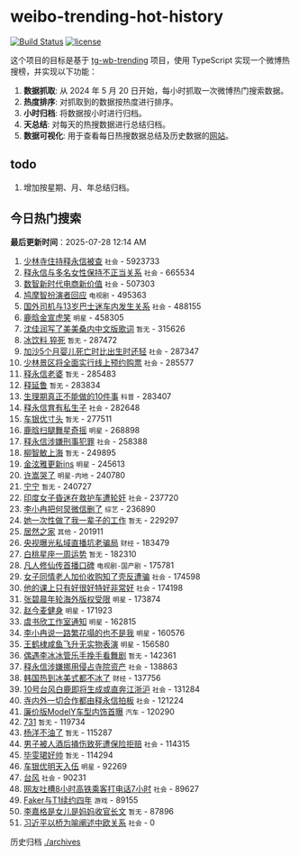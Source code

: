 # weibo-trending-hot-history

[![Build Status](https://github.com/lxw15337674/weibo-trending-hot-history/actions/workflows/nodejs.yml/badge.svg)](https://github.com/lxw15337674/weibo-trending-hot-history/actions)
[![license](https://img.shields.io/github/license/lxw15337674/weibo-trending-hot-history)](https://github.com/lxw15337674/weibo-trending-hot-history/blob/master/LICENSE)


这个项目的目标是基于 [tg-wb-trending](https://github.com/xiadd/tg-wb-trending) 项目，使用 TypeScript 实现一个微博热搜榜，并实现以下功能：

1. **数据抓取**: 从 2024 年 5 月 20 日开始，每小时抓取一次微博热门搜索数据。
2. **热度排序**: 对抓取到的数据按热度进行排序。
3. **小时归档**: 将数据按小时进行归档。
4. **天总结**: 对每天的热搜数据进行总结归档。
5. **数据可视化**: 用于查看每日热搜数据总结及历史数据的[网站](https://weibo-trending-hot-history.vercel.app/)。

## todo

1. 增加按星期、月、年总结归档。



## 今日热门搜索



















































































































































































































































































































































































































































































































































































































































































































































































































































































































































































































































































































































































































































































































































































































































































































































































































































































































































































































































































































































































































































































































































































































































































































































































































































































































































































































































































































































































































































































































































































































































































































































































































































































































































































































































































































































































































































































































































































































































































































































































































































































































































































































































































































































































































































































































































































































































































































































































































































































































































































































































































































































































































































































































































































































































































































































































































































































































































































































































































































































































































































































































































































































































































































































































































































































































































































































































































































































































































































































































































































































































































































































































































































































































































































































































































































































































































































































































































































































































































































































































































































































































































































































































































































































































































































































































































































































































































































































































































































































































































































































































































































































































































































































































































































































































































































































































































































































































































































































































































































































































































































































































<!-- BEGIN -->

**最后更新时间**：2025-07-28 12:14 AM
1. [少林寺住持释永信被查](https://m.weibo.cn/search?containerid=100103type%3D1%26t%3D10%26q%3D%23%E5%B0%91%E6%9E%97%E5%AF%BA%E4%BD%8F%E6%8C%81%E9%87%8A%E6%B0%B8%E4%BF%A1%E8%A2%AB%E6%9F%A5%23&stream_entry_id=31&isnewpage=1&extparam=seat%3D1%26stream_entry_id%3D31%26flag%3D4%26filter_type%3Drealtimehot%26lcate%3D5001%26c_type%3D31%26pos%3D0%26realpos%3D1%26cate%3D5001%26q%3D%2523%25E5%25B0%2591%25E6%259E%2597%25E5%25AF%25BA%25E4%25BD%258F%25E6%258C%2581%25E9%2587%258A%25E6%25B0%25B8%25E4%25BF%25A1%25E8%25A2%25AB%25E6%259F%25A5%2523%26dgr%3D0%26band_rank%3D1%26display_time%3D1753632863%26pre_seqid%3D17536328635170120132132) `社会` - 5923733
2. [释永信与多名女性保持不正当关系](https://m.weibo.cn/search?containerid=100103type%3D1%26t%3D10%26q%3D%23%E9%87%8A%E6%B0%B8%E4%BF%A1%E4%B8%8E%E5%A4%9A%E5%90%8D%E5%A5%B3%E6%80%A7%E4%BF%9D%E6%8C%81%E4%B8%8D%E6%AD%A3%E5%BD%93%E5%85%B3%E7%B3%BB%23&stream_entry_id=31&isnewpage=1&extparam=seat%3D1%26stream_entry_id%3D31%26flag%3D16%26filter_type%3Drealtimehot%26lcate%3D5001%26c_type%3D31%26pos%3D1%26realpos%3D2%26cate%3D5001%26q%3D%2523%25E9%2587%258A%25E6%25B0%25B8%25E4%25BF%25A1%25E4%25B8%258E%25E5%25A4%259A%25E5%2590%258D%25E5%25A5%25B3%25E6%2580%25A7%25E4%25BF%259D%25E6%258C%2581%25E4%25B8%258D%25E6%25AD%25A3%25E5%25BD%2593%25E5%2585%25B3%25E7%25B3%25BB%2523%26dgr%3D0%26band_rank%3D2%26display_time%3D1753632863%26pre_seqid%3D17536328635170120132132) `社会` - 665534
3. [数智新时代电商新价值](https://m.weibo.cn/search?containerid=100103type%3D1%26t%3D10%26q%3D%23%E6%95%B0%E6%99%BA%E6%96%B0%E6%97%B6%E4%BB%A3%E7%94%B5%E5%95%86%E6%96%B0%E4%BB%B7%E5%80%BC%23&stream_entry_id=31&isnewpage=1&extparam=seat%3D1%26stream_entry_id%3D31%26flag%3D0%26filter_type%3Drealtimehot%26lcate%3D5001%26c_type%3D31%26pos%3D2%26realpos%3D3%26cate%3D5001%26q%3D%2523%25E6%2595%25B0%25E6%2599%25BA%25E6%2596%25B0%25E6%2597%25B6%25E4%25BB%25A3%25E7%2594%25B5%25E5%2595%2586%25E6%2596%25B0%25E4%25BB%25B7%25E5%2580%25BC%2523%26dgr%3D0%26band_rank%3D3%26display_time%3D1753632863%26pre_seqid%3D17536328635170120132132) `社会` - 507303
4. [鸠摩智扮演者回应](https://m.weibo.cn/search?containerid=100103type%3D1%26t%3D10%26q%3D%23%E9%B8%A0%E6%91%A9%E6%99%BA%E6%89%AE%E6%BC%94%E8%80%85%E5%9B%9E%E5%BA%94%23&stream_entry_id=31&isnewpage=1&extparam=seat%3D1%26stream_entry_id%3D31%26flag%3D1%26filter_type%3Drealtimehot%26lcate%3D5001%26c_type%3D31%26pos%3D3%26realpos%3D4%26cate%3D5001%26q%3D%2523%25E9%25B8%25A0%25E6%2591%25A9%25E6%2599%25BA%25E6%2589%25AE%25E6%25BC%2594%25E8%2580%2585%25E5%259B%259E%25E5%25BA%2594%2523%26dgr%3D0%26band_rank%3D4%26display_time%3D1753632863%26pre_seqid%3D17536328635170120132132) `电视剧` - 495363
5. [国外司机与13岁巴士迷车内发生关系](https://m.weibo.cn/search?containerid=100103type%3D1%26t%3D10%26q%3D%23%E5%9B%BD%E5%A4%96%E5%8F%B8%E6%9C%BA%E4%B8%8E13%E5%B2%81%E5%B7%B4%E5%A3%AB%E8%BF%B7%E8%BD%A6%E5%86%85%E5%8F%91%E7%94%9F%E5%85%B3%E7%B3%BB%23&stream_entry_id=31&isnewpage=1&extparam=seat%3D1%26stream_entry_id%3D31%26flag%3D1%26filter_type%3Drealtimehot%26lcate%3D5001%26c_type%3D31%26pos%3D4%26realpos%3D5%26cate%3D5001%26q%3D%2523%25E5%259B%25BD%25E5%25A4%2596%25E5%258F%25B8%25E6%259C%25BA%25E4%25B8%258E13%25E5%25B2%2581%25E5%25B7%25B4%25E5%25A3%25AB%25E8%25BF%25B7%25E8%25BD%25A6%25E5%2586%2585%25E5%258F%2591%25E7%2594%259F%25E5%2585%25B3%25E7%25B3%25BB%2523%26dgr%3D0%26band_rank%3D5%26display_time%3D1753632863%26pre_seqid%3D17536328635170120132132) `社会` - 488155
6. [鹿晗金宣虎笑](https://m.weibo.cn/search?containerid=100103type%3D1%26t%3D10%26q%3D%23%E9%B9%BF%E6%99%97%E9%87%91%E5%AE%A3%E8%99%8E%E7%AC%91%23&stream_entry_id=31&isnewpage=1&extparam=seat%3D1%26stream_entry_id%3D31%26flag%3D1%26filter_type%3Drealtimehot%26lcate%3D5001%26c_type%3D31%26pos%3D5%26realpos%3D6%26cate%3D5001%26q%3D%2523%25E9%25B9%25BF%25E6%2599%2597%25E9%2587%2591%25E5%25AE%25A3%25E8%2599%258E%25E7%25AC%2591%2523%26dgr%3D0%26band_rank%3D6%26display_time%3D1753632863%26pre_seqid%3D17536328635170120132132) `明星` - 458305
7. [沈佳润写了美美桑内中文版歌词](https://m.weibo.cn/search?containerid=100103type%3D1%26t%3D10%26q%3D%E6%B2%88%E4%BD%B3%E6%B6%A6%E5%86%99%E4%BA%86%E7%BE%8E%E7%BE%8E%E6%A1%91%E5%86%85%E4%B8%AD%E6%96%87%E7%89%88%E6%AD%8C%E8%AF%8D&stream_entry_id=31&isnewpage=1&extparam=seat%3D1%26stream_entry_id%3D31%26flag%3D0%26filter_type%3Drealtimehot%26lcate%3D5001%26c_type%3D31%26pos%3D6%26realpos%3D7%26cate%3D5001%26q%3D%25E6%25B2%2588%25E4%25BD%25B3%25E6%25B6%25A6%25E5%2586%2599%25E4%25BA%2586%25E7%25BE%258E%25E7%25BE%258E%25E6%25A1%2591%25E5%2586%2585%25E4%25B8%25AD%25E6%2596%2587%25E7%2589%2588%25E6%25AD%258C%25E8%25AF%258D%26dgr%3D0%26band_rank%3D7%26display_time%3D1753632863%26pre_seqid%3D17536328635170120132132) `暂无` - 315626
8. [冰饮料 猝死](https://m.weibo.cn/search?containerid=100103type%3D1%26t%3D10%26q%3D%E5%86%B0%E9%A5%AE%E6%96%99+%E7%8C%9D%E6%AD%BB&stream_entry_id=31&isnewpage=1&extparam=seat%3D1%26stream_entry_id%3D31%26flag%3D0%26filter_type%3Drealtimehot%26lcate%3D5001%26c_type%3D31%26pos%3D7%26realpos%3D8%26cate%3D5001%26q%3D%25E5%2586%25B0%25E9%25A5%25AE%25E6%2596%2599%2520%25E7%258C%259D%25E6%25AD%25BB%26dgr%3D0%26band_rank%3D8%26display_time%3D1753632863%26pre_seqid%3D17536328635170120132132) `暂无` - 287472
9. [加沙5个月婴儿死亡时比出生时还轻](https://m.weibo.cn/search?containerid=100103type%3D1%26t%3D10%26q%3D%23%E5%8A%A0%E6%B2%995%E4%B8%AA%E6%9C%88%E5%A9%B4%E5%84%BF%E6%AD%BB%E4%BA%A1%E6%97%B6%E6%AF%94%E5%87%BA%E7%94%9F%E6%97%B6%E8%BF%98%E8%BD%BB%23&stream_entry_id=31&isnewpage=1&extparam=seat%3D1%26stream_entry_id%3D31%26flag%3D0%26filter_type%3Drealtimehot%26lcate%3D5001%26c_type%3D31%26pos%3D8%26realpos%3D9%26cate%3D5001%26q%3D%2523%25E5%258A%25A0%25E6%25B2%25995%25E4%25B8%25AA%25E6%259C%2588%25E5%25A9%25B4%25E5%2584%25BF%25E6%25AD%25BB%25E4%25BA%25A1%25E6%2597%25B6%25E6%25AF%2594%25E5%2587%25BA%25E7%2594%259F%25E6%2597%25B6%25E8%25BF%2598%25E8%25BD%25BB%2523%26dgr%3D0%26band_rank%3D9%26display_time%3D1753632863%26pre_seqid%3D17536328635170120132132) `社会` - 287347
10. [少林景区将全面实行线上预约购票](https://m.weibo.cn/search?containerid=100103type%3D1%26t%3D10%26q%3D%23%E5%B0%91%E6%9E%97%E6%99%AF%E5%8C%BA%E5%B0%86%E5%85%A8%E9%9D%A2%E5%AE%9E%E8%A1%8C%E7%BA%BF%E4%B8%8A%E9%A2%84%E7%BA%A6%E8%B4%AD%E7%A5%A8%23&stream_entry_id=31&isnewpage=1&extparam=seat%3D1%26stream_entry_id%3D31%26flag%3D1%26filter_type%3Drealtimehot%26lcate%3D5001%26c_type%3D31%26pos%3D9%26realpos%3D10%26cate%3D5001%26q%3D%2523%25E5%25B0%2591%25E6%259E%2597%25E6%2599%25AF%25E5%258C%25BA%25E5%25B0%2586%25E5%2585%25A8%25E9%259D%25A2%25E5%25AE%259E%25E8%25A1%258C%25E7%25BA%25BF%25E4%25B8%258A%25E9%25A2%2584%25E7%25BA%25A6%25E8%25B4%25AD%25E7%25A5%25A8%2523%26dgr%3D0%26band_rank%3D10%26display_time%3D1753632863%26pre_seqid%3D17536328635170120132132) `社会` - 285577
11. [释永信老婆](https://m.weibo.cn/search?containerid=100103type%3D1%26t%3D10%26q%3D%E9%87%8A%E6%B0%B8%E4%BF%A1%E8%80%81%E5%A9%86&stream_entry_id=31&isnewpage=1&extparam=seat%3D1%26stream_entry_id%3D31%26flag%3D1%26filter_type%3Drealtimehot%26lcate%3D5001%26c_type%3D31%26pos%3D10%26realpos%3D11%26cate%3D5001%26q%3D%25E9%2587%258A%25E6%25B0%25B8%25E4%25BF%25A1%25E8%2580%2581%25E5%25A9%2586%26dgr%3D0%26band_rank%3D11%26display_time%3D1753632863%26pre_seqid%3D17536328635170120132132) `暂无` - 285483
12. [释延鲁](https://m.weibo.cn/search?containerid=100103type%3D1%26t%3D10%26q%3D%E9%87%8A%E5%BB%B6%E9%B2%81&stream_entry_id=31&isnewpage=1&extparam=seat%3D1%26stream_entry_id%3D31%26flag%3D1%26filter_type%3Drealtimehot%26lcate%3D5001%26c_type%3D31%26pos%3D11%26realpos%3D12%26cate%3D5001%26q%3D%25E9%2587%258A%25E5%25BB%25B6%25E9%25B2%2581%26dgr%3D0%26band_rank%3D12%26display_time%3D1753632863%26pre_seqid%3D17536328635170120132132) `暂无` - 283834
13. [生理期真正不能做的10件事](https://m.weibo.cn/search?containerid=100103type%3D1%26t%3D10%26q%3D%23%E7%94%9F%E7%90%86%E6%9C%9F%E7%9C%9F%E6%AD%A3%E4%B8%8D%E8%83%BD%E5%81%9A%E7%9A%8410%E4%BB%B6%E4%BA%8B%23&stream_entry_id=31&isnewpage=1&extparam=seat%3D1%26stream_entry_id%3D31%26flag%3D0%26filter_type%3Drealtimehot%26lcate%3D5001%26c_type%3D31%26pos%3D12%26realpos%3D13%26cate%3D5001%26q%3D%2523%25E7%2594%259F%25E7%2590%2586%25E6%259C%259F%25E7%259C%259F%25E6%25AD%25A3%25E4%25B8%258D%25E8%2583%25BD%25E5%2581%259A%25E7%259A%258410%25E4%25BB%25B6%25E4%25BA%258B%2523%26dgr%3D0%26band_rank%3D13%26display_time%3D1753632863%26pre_seqid%3D17536328635170120132132) `科普` - 283407
14. [释永信育有私生子](https://m.weibo.cn/search?containerid=100103type%3D1%26t%3D10%26q%3D%23%E9%87%8A%E6%B0%B8%E4%BF%A1%E8%82%B2%E6%9C%89%E7%A7%81%E7%94%9F%E5%AD%90%23&stream_entry_id=31&isnewpage=1&extparam=seat%3D1%26stream_entry_id%3D31%26flag%3D0%26filter_type%3Drealtimehot%26lcate%3D5001%26c_type%3D31%26pos%3D13%26realpos%3D14%26cate%3D5001%26q%3D%2523%25E9%2587%258A%25E6%25B0%25B8%25E4%25BF%25A1%25E8%2582%25B2%25E6%259C%2589%25E7%25A7%2581%25E7%2594%259F%25E5%25AD%2590%2523%26dgr%3D0%26band_rank%3D14%26display_time%3D1753632863%26pre_seqid%3D17536328635170120132132) `社会` - 282648
15. [车银优寸头](https://m.weibo.cn/search?containerid=100103type%3D1%26t%3D10%26q%3D%23%E8%BD%A6%E9%93%B6%E4%BC%98%E5%AF%B8%E5%A4%B4%23&stream_entry_id=31&isnewpage=1&extparam=seat%3D1%26stream_entry_id%3D31%26flag%3D0%26filter_type%3Drealtimehot%26lcate%3D5001%26c_type%3D31%26pos%3D14%26realpos%3D15%26cate%3D5001%26q%3D%2523%25E8%25BD%25A6%25E9%2593%25B6%25E4%25BC%2598%25E5%25AF%25B8%25E5%25A4%25B4%2523%26dgr%3D0%26band_rank%3D15%26display_time%3D1753632863%26pre_seqid%3D17536328635170120132132) `暂无` - 277511
16. [鹿晗扫腿舞星奇摇](https://m.weibo.cn/search?containerid=100103type%3D1%26t%3D10%26q%3D%23%E9%B9%BF%E6%99%97%E6%89%AB%E8%85%BF%E8%88%9E%E6%98%9F%E5%A5%87%E6%91%87%23&stream_entry_id=31&isnewpage=1&extparam=seat%3D1%26stream_entry_id%3D31%26flag%3D1%26filter_type%3Drealtimehot%26lcate%3D5001%26c_type%3D31%26pos%3D15%26realpos%3D16%26cate%3D5001%26q%3D%2523%25E9%25B9%25BF%25E6%2599%2597%25E6%2589%25AB%25E8%2585%25BF%25E8%2588%259E%25E6%2598%259F%25E5%25A5%2587%25E6%2591%2587%2523%26dgr%3D0%26band_rank%3D16%26display_time%3D1753632863%26pre_seqid%3D17536328635170120132132) `明星` - 268898
17. [释永信涉嫌刑事犯罪](https://m.weibo.cn/search?containerid=100103type%3D1%26t%3D10%26q%3D%23%E9%87%8A%E6%B0%B8%E4%BF%A1%E6%B6%89%E5%AB%8C%E5%88%91%E4%BA%8B%E7%8A%AF%E7%BD%AA%23&stream_entry_id=31&isnewpage=1&extparam=seat%3D1%26stream_entry_id%3D31%26flag%3D0%26filter_type%3Drealtimehot%26lcate%3D5001%26c_type%3D31%26pos%3D16%26realpos%3D17%26cate%3D5001%26q%3D%2523%25E9%2587%258A%25E6%25B0%25B8%25E4%25BF%25A1%25E6%25B6%2589%25E5%25AB%258C%25E5%2588%2591%25E4%25BA%258B%25E7%258A%25AF%25E7%25BD%25AA%2523%26dgr%3D0%26band_rank%3D17%26display_time%3D1753632863%26pre_seqid%3D17536328635170120132132) `社会` - 258388
18. [柳智敏上海](https://m.weibo.cn/search?containerid=100103type%3D1%26t%3D10%26q%3D%E6%9F%B3%E6%99%BA%E6%95%8F%E4%B8%8A%E6%B5%B7&stream_entry_id=31&isnewpage=1&extparam=seat%3D1%26stream_entry_id%3D31%26flag%3D0%26filter_type%3Drealtimehot%26lcate%3D5001%26c_type%3D31%26pos%3D17%26realpos%3D18%26cate%3D5001%26q%3D%25E6%259F%25B3%25E6%2599%25BA%25E6%2595%258F%25E4%25B8%258A%25E6%25B5%25B7%26dgr%3D0%26band_rank%3D18%26display_time%3D1753632863%26pre_seqid%3D17536328635170120132132) `暂无` - 249895
19. [金泫雅更新ins](https://m.weibo.cn/search?containerid=100103type%3D1%26t%3D10%26q%3D%23%E9%87%91%E6%B3%AB%E9%9B%85%E6%9B%B4%E6%96%B0ins%23&stream_entry_id=31&isnewpage=1&extparam=seat%3D1%26stream_entry_id%3D31%26flag%3D0%26filter_type%3Drealtimehot%26lcate%3D5001%26c_type%3D31%26pos%3D18%26realpos%3D19%26cate%3D5001%26q%3D%2523%25E9%2587%2591%25E6%25B3%25AB%25E9%259B%2585%25E6%259B%25B4%25E6%2596%25B0ins%2523%26dgr%3D0%26band_rank%3D19%26display_time%3D1753632863%26pre_seqid%3D17536328635170120132132) `明星` - 245613
20. [许嵩哭了](https://m.weibo.cn/search?containerid=100103type%3D1%26t%3D10%26q%3D%E8%AE%B8%E5%B5%A9%E5%93%AD%E4%BA%86&stream_entry_id=31&isnewpage=1&extparam=seat%3D1%26stream_entry_id%3D31%26flag%3D1%26filter_type%3Drealtimehot%26lcate%3D5001%26c_type%3D31%26pos%3D19%26realpos%3D20%26cate%3D5001%26q%3D%25E8%25AE%25B8%25E5%25B5%25A9%25E5%2593%25AD%25E4%25BA%2586%26dgr%3D0%26band_rank%3D20%26display_time%3D1753632863%26pre_seqid%3D17536328635170120132132) `明星-内地` - 240780
21. [宁宁](https://m.weibo.cn/search?containerid=100103type%3D1%26t%3D10%26q%3D%E5%AE%81%E5%AE%81&stream_entry_id=31&isnewpage=1&extparam=seat%3D1%26stream_entry_id%3D31%26flag%3D1%26filter_type%3Drealtimehot%26lcate%3D5001%26c_type%3D31%26pos%3D20%26realpos%3D21%26cate%3D5001%26q%3D%25E5%25AE%2581%25E5%25AE%2581%26dgr%3D0%26band_rank%3D21%26display_time%3D1753632863%26pre_seqid%3D17536328635170120132132) `暂无` - 240727
22. [印度女子昏迷在救护车遭轮奸](https://m.weibo.cn/search?containerid=100103type%3D1%26t%3D10%26q%3D%23%E5%8D%B0%E5%BA%A6%E5%A5%B3%E5%AD%90%E6%98%8F%E8%BF%B7%E5%9C%A8%E6%95%91%E6%8A%A4%E8%BD%A6%E9%81%AD%E8%BD%AE%E5%A5%B8%23&stream_entry_id=31&isnewpage=1&extparam=seat%3D1%26stream_entry_id%3D31%26flag%3D0%26filter_type%3Drealtimehot%26lcate%3D5001%26c_type%3D31%26pos%3D21%26realpos%3D22%26cate%3D5001%26q%3D%2523%25E5%258D%25B0%25E5%25BA%25A6%25E5%25A5%25B3%25E5%25AD%2590%25E6%2598%258F%25E8%25BF%25B7%25E5%259C%25A8%25E6%2595%2591%25E6%258A%25A4%25E8%25BD%25A6%25E9%2581%25AD%25E8%25BD%25AE%25E5%25A5%25B8%2523%26dgr%3D0%26band_rank%3D22%26display_time%3D1753632863%26pre_seqid%3D17536328635170120132132) `社会` - 237720
23. [李小冉把何炅微信删了](https://m.weibo.cn/search?containerid=100103type%3D1%26t%3D10%26q%3D%E6%9D%8E%E5%B0%8F%E5%86%89%E6%8A%8A%E4%BD%95%E7%82%85%E5%BE%AE%E4%BF%A1%E5%88%A0%E4%BA%86&stream_entry_id=31&isnewpage=1&extparam=seat%3D1%26stream_entry_id%3D31%26flag%3D2%26filter_type%3Drealtimehot%26lcate%3D5001%26c_type%3D31%26pos%3D22%26realpos%3D23%26cate%3D5001%26q%3D%25E6%259D%258E%25E5%25B0%258F%25E5%2586%2589%25E6%258A%258A%25E4%25BD%2595%25E7%2582%2585%25E5%25BE%25AE%25E4%25BF%25A1%25E5%2588%25A0%25E4%25BA%2586%26dgr%3D0%26band_rank%3D23%26display_time%3D1753632863%26pre_seqid%3D17536328635170120132132) `综艺` - 236890
24. [她一次性做了我一辈子的工作](https://m.weibo.cn/search?containerid=100103type%3D1%26t%3D10%26q%3D%E5%A5%B9%E4%B8%80%E6%AC%A1%E6%80%A7%E5%81%9A%E4%BA%86%E6%88%91%E4%B8%80%E8%BE%88%E5%AD%90%E7%9A%84%E5%B7%A5%E4%BD%9C&stream_entry_id=31&isnewpage=1&extparam=seat%3D1%26stream_entry_id%3D31%26flag%3D0%26filter_type%3Drealtimehot%26lcate%3D5001%26c_type%3D31%26pos%3D23%26realpos%3D24%26cate%3D5001%26q%3D%25E5%25A5%25B9%25E4%25B8%2580%25E6%25AC%25A1%25E6%2580%25A7%25E5%2581%259A%25E4%25BA%2586%25E6%2588%2591%25E4%25B8%2580%25E8%25BE%2588%25E5%25AD%2590%25E7%259A%2584%25E5%25B7%25A5%25E4%25BD%259C%26dgr%3D0%26band_rank%3D24%26display_time%3D1753632863%26pre_seqid%3D17536328635170120132132) `暂无` - 229297
25. [居然之家](https://m.weibo.cn/search?containerid=100103type%3D1%26t%3D10%26q%3D%E5%B1%85%E7%84%B6%E4%B9%8B%E5%AE%B6&stream_entry_id=31&isnewpage=1&extparam=seat%3D1%26stream_entry_id%3D31%26flag%3D1%26filter_type%3Drealtimehot%26lcate%3D5001%26c_type%3D31%26pos%3D24%26realpos%3D25%26cate%3D5001%26q%3D%25E5%25B1%2585%25E7%2584%25B6%25E4%25B9%258B%25E5%25AE%25B6%26dgr%3D0%26band_rank%3D25%26display_time%3D1753632863%26pre_seqid%3D17536328635170120132132) `其他` - 201911
26. [央视曝光私域直播坑老骗局](https://m.weibo.cn/search?containerid=100103type%3D1%26t%3D10%26q%3D%23%E5%A4%AE%E8%A7%86%E6%9B%9D%E5%85%89%E7%A7%81%E5%9F%9F%E7%9B%B4%E6%92%AD%E5%9D%91%E8%80%81%E9%AA%97%E5%B1%80%23&stream_entry_id=31&isnewpage=1&extparam=seat%3D1%26stream_entry_id%3D31%26flag%3D1%26filter_type%3Drealtimehot%26lcate%3D5001%26c_type%3D31%26pos%3D25%26realpos%3D26%26cate%3D5001%26q%3D%2523%25E5%25A4%25AE%25E8%25A7%2586%25E6%259B%259D%25E5%2585%2589%25E7%25A7%2581%25E5%259F%259F%25E7%259B%25B4%25E6%2592%25AD%25E5%259D%2591%25E8%2580%2581%25E9%25AA%2597%25E5%25B1%2580%2523%26dgr%3D0%26band_rank%3D26%26display_time%3D1753632863%26pre_seqid%3D17536328635170120132132) `财经` - 183479
27. [白桃星座一周运势](https://m.weibo.cn/search?containerid=100103type%3D1%26t%3D10%26q%3D%E7%99%BD%E6%A1%83%E6%98%9F%E5%BA%A7%E4%B8%80%E5%91%A8%E8%BF%90%E5%8A%BF&stream_entry_id=31&isnewpage=1&extparam=seat%3D1%26stream_entry_id%3D31%26flag%3D1%26filter_type%3Drealtimehot%26lcate%3D5001%26c_type%3D31%26pos%3D26%26realpos%3D27%26cate%3D5001%26q%3D%25E7%2599%25BD%25E6%25A1%2583%25E6%2598%259F%25E5%25BA%25A7%25E4%25B8%2580%25E5%2591%25A8%25E8%25BF%2590%25E5%258A%25BF%26dgr%3D0%26band_rank%3D27%26display_time%3D1753632863%26pre_seqid%3D17536328635170120132132) `暂无` - 182310
28. [凡人修仙传首播口碑](https://m.weibo.cn/search?containerid=100103type%3D1%26t%3D10%26q%3D%E5%87%A1%E4%BA%BA%E4%BF%AE%E4%BB%99%E4%BC%A0%E9%A6%96%E6%92%AD%E5%8F%A3%E7%A2%91&stream_entry_id=31&isnewpage=1&extparam=seat%3D1%26stream_entry_id%3D31%26flag%3D0%26filter_type%3Drealtimehot%26lcate%3D5001%26c_type%3D31%26pos%3D27%26realpos%3D28%26cate%3D5001%26q%3D%25E5%2587%25A1%25E4%25BA%25BA%25E4%25BF%25AE%25E4%25BB%2599%25E4%25BC%25A0%25E9%25A6%2596%25E6%2592%25AD%25E5%258F%25A3%25E7%25A2%2591%26dgr%3D0%26band_rank%3D28%26display_time%3D1753632863%26pre_seqid%3D17536328635170120132132) `电视剧-国产剧` - 175781
29. [女子同情老人加价收购知了壳反遭骗](https://m.weibo.cn/search?containerid=100103type%3D1%26t%3D10%26q%3D%23%E5%A5%B3%E5%AD%90%E5%90%8C%E6%83%85%E8%80%81%E4%BA%BA%E5%8A%A0%E4%BB%B7%E6%94%B6%E8%B4%AD%E7%9F%A5%E4%BA%86%E5%A3%B3%E5%8F%8D%E9%81%AD%E9%AA%97%23&stream_entry_id=31&isnewpage=1&extparam=seat%3D1%26stream_entry_id%3D31%26flag%3D1%26filter_type%3Drealtimehot%26lcate%3D5001%26c_type%3D31%26pos%3D28%26realpos%3D29%26cate%3D5001%26q%3D%2523%25E5%25A5%25B3%25E5%25AD%2590%25E5%2590%258C%25E6%2583%2585%25E8%2580%2581%25E4%25BA%25BA%25E5%258A%25A0%25E4%25BB%25B7%25E6%2594%25B6%25E8%25B4%25AD%25E7%259F%25A5%25E4%25BA%2586%25E5%25A3%25B3%25E5%258F%258D%25E9%2581%25AD%25E9%25AA%2597%2523%26dgr%3D0%26band_rank%3D29%26display_time%3D1753632863%26pre_seqid%3D17536328635170120132132) `社会` - 174598
30. [他的课上只有好很好特好非常好](https://m.weibo.cn/search?containerid=100103type%3D1%26t%3D10%26q%3D%23%E4%BB%96%E7%9A%84%E8%AF%BE%E4%B8%8A%E5%8F%AA%E6%9C%89%E5%A5%BD%E5%BE%88%E5%A5%BD%E7%89%B9%E5%A5%BD%E9%9D%9E%E5%B8%B8%E5%A5%BD%23&stream_entry_id=31&isnewpage=1&extparam=seat%3D1%26stream_entry_id%3D31%26flag%3D1%26filter_type%3Drealtimehot%26lcate%3D5001%26c_type%3D31%26pos%3D29%26realpos%3D30%26cate%3D5001%26q%3D%2523%25E4%25BB%2596%25E7%259A%2584%25E8%25AF%25BE%25E4%25B8%258A%25E5%258F%25AA%25E6%259C%2589%25E5%25A5%25BD%25E5%25BE%2588%25E5%25A5%25BD%25E7%2589%25B9%25E5%25A5%25BD%25E9%259D%259E%25E5%25B8%25B8%25E5%25A5%25BD%2523%26dgr%3D0%26band_rank%3D30%26display_time%3D1753632863%26pre_seqid%3D17536328635170120132132) `社会` - 174198
31. [张碧晨年轮海外版权受限](https://m.weibo.cn/search?containerid=100103type%3D1%26t%3D10%26q%3D%23%E5%BC%A0%E7%A2%A7%E6%99%A8%E5%B9%B4%E8%BD%AE%E6%B5%B7%E5%A4%96%E7%89%88%E6%9D%83%E5%8F%97%E9%99%90%23&stream_entry_id=31&isnewpage=1&extparam=seat%3D1%26stream_entry_id%3D31%26flag%3D0%26filter_type%3Drealtimehot%26lcate%3D5001%26c_type%3D31%26pos%3D30%26realpos%3D31%26cate%3D5001%26q%3D%2523%25E5%25BC%25A0%25E7%25A2%25A7%25E6%2599%25A8%25E5%25B9%25B4%25E8%25BD%25AE%25E6%25B5%25B7%25E5%25A4%2596%25E7%2589%2588%25E6%259D%2583%25E5%258F%2597%25E9%2599%2590%2523%26dgr%3D0%26band_rank%3D31%26display_time%3D1753632863%26pre_seqid%3D17536328635170120132132) `明星` - 173874
32. [赵今麦健身](https://m.weibo.cn/search?containerid=100103type%3D1%26t%3D10%26q%3D%23%E8%B5%B5%E4%BB%8A%E9%BA%A6%E5%81%A5%E8%BA%AB%23&stream_entry_id=31&isnewpage=1&extparam=seat%3D1%26stream_entry_id%3D31%26flag%3D0%26filter_type%3Drealtimehot%26lcate%3D5001%26c_type%3D31%26pos%3D31%26realpos%3D32%26cate%3D5001%26q%3D%2523%25E8%25B5%25B5%25E4%25BB%258A%25E9%25BA%25A6%25E5%2581%25A5%25E8%25BA%25AB%2523%26dgr%3D0%26band_rank%3D32%26display_time%3D1753632863%26pre_seqid%3D17536328635170120132132) `明星` - 171923
33. [虞书欣工作室通知](https://m.weibo.cn/search?containerid=100103type%3D1%26t%3D10%26q%3D%23%E8%99%9E%E4%B9%A6%E6%AC%A3%E5%B7%A5%E4%BD%9C%E5%AE%A4%E9%80%9A%E7%9F%A5%23&stream_entry_id=31&isnewpage=1&extparam=seat%3D1%26stream_entry_id%3D31%26flag%3D0%26filter_type%3Drealtimehot%26lcate%3D5001%26c_type%3D31%26pos%3D32%26realpos%3D33%26cate%3D5001%26q%3D%2523%25E8%2599%259E%25E4%25B9%25A6%25E6%25AC%25A3%25E5%25B7%25A5%25E4%25BD%259C%25E5%25AE%25A4%25E9%2580%259A%25E7%259F%25A5%2523%26dgr%3D0%26band_rank%3D33%26display_time%3D1753632863%26pre_seqid%3D17536328635170120132132) `明星` - 162815
34. [李小冉说一路繁花塌的也不是我](https://m.weibo.cn/search?containerid=100103type%3D1%26t%3D10%26q%3D%23%E6%9D%8E%E5%B0%8F%E5%86%89%E8%AF%B4%E4%B8%80%E8%B7%AF%E7%B9%81%E8%8A%B1%E5%A1%8C%E7%9A%84%E4%B9%9F%E4%B8%8D%E6%98%AF%E6%88%91%23&stream_entry_id=31&isnewpage=1&extparam=seat%3D1%26stream_entry_id%3D31%26flag%3D0%26filter_type%3Drealtimehot%26lcate%3D5001%26c_type%3D31%26pos%3D33%26realpos%3D34%26cate%3D5001%26q%3D%2523%25E6%259D%258E%25E5%25B0%258F%25E5%2586%2589%25E8%25AF%25B4%25E4%25B8%2580%25E8%25B7%25AF%25E7%25B9%2581%25E8%258A%25B1%25E5%25A1%258C%25E7%259A%2584%25E4%25B9%259F%25E4%25B8%258D%25E6%2598%25AF%25E6%2588%2591%2523%26dgr%3D0%26band_rank%3D34%26display_time%3D1753632863%26pre_seqid%3D17536328635170120132132) `明星` - 160576
35. [王鹤棣咸鱼飞升无实物表演](https://m.weibo.cn/search?containerid=100103type%3D1%26t%3D10%26q%3D%23%E7%8E%8B%E9%B9%A4%E6%A3%A3%E5%92%B8%E9%B1%BC%E9%A3%9E%E5%8D%87%E6%97%A0%E5%AE%9E%E7%89%A9%E8%A1%A8%E6%BC%94%23&stream_entry_id=31&isnewpage=1&extparam=seat%3D1%26stream_entry_id%3D31%26flag%3D1%26filter_type%3Drealtimehot%26lcate%3D5001%26c_type%3D31%26pos%3D34%26realpos%3D35%26cate%3D5001%26q%3D%2523%25E7%258E%258B%25E9%25B9%25A4%25E6%25A3%25A3%25E5%2592%25B8%25E9%25B1%25BC%25E9%25A3%259E%25E5%258D%2587%25E6%2597%25A0%25E5%25AE%259E%25E7%2589%25A9%25E8%25A1%25A8%25E6%25BC%2594%2523%26dgr%3D0%26band_rank%3D35%26display_time%3D1753632863%26pre_seqid%3D17536328635170120132132) `明星` - 156580
36. [偶遇李冰冰管乐手挽手看舞剧](https://m.weibo.cn/search?containerid=100103type%3D1%26t%3D10%26q%3D%E5%81%B6%E9%81%87%E6%9D%8E%E5%86%B0%E5%86%B0%E7%AE%A1%E4%B9%90%E6%89%8B%E6%8C%BD%E6%89%8B%E7%9C%8B%E8%88%9E%E5%89%A7&stream_entry_id=31&isnewpage=1&extparam=seat%3D1%26stream_entry_id%3D31%26flag%3D1%26filter_type%3Drealtimehot%26lcate%3D5001%26c_type%3D31%26pos%3D35%26realpos%3D36%26cate%3D5001%26q%3D%25E5%2581%25B6%25E9%2581%2587%25E6%259D%258E%25E5%2586%25B0%25E5%2586%25B0%25E7%25AE%25A1%25E4%25B9%2590%25E6%2589%258B%25E6%258C%25BD%25E6%2589%258B%25E7%259C%258B%25E8%2588%259E%25E5%2589%25A7%26dgr%3D0%26band_rank%3D36%26display_time%3D1753632863%26pre_seqid%3D17536328635170120132132) `暂无` - 142361
37. [释永信涉嫌挪用侵占寺院资产](https://m.weibo.cn/search?containerid=100103type%3D1%26t%3D10%26q%3D%23%E9%87%8A%E6%B0%B8%E4%BF%A1%E6%B6%89%E5%AB%8C%E6%8C%AA%E7%94%A8%E4%BE%B5%E5%8D%A0%E5%AF%BA%E9%99%A2%E8%B5%84%E4%BA%A7%23&stream_entry_id=31&isnewpage=1&extparam=seat%3D1%26stream_entry_id%3D31%26flag%3D0%26filter_type%3Drealtimehot%26lcate%3D5001%26c_type%3D31%26pos%3D36%26realpos%3D37%26cate%3D5001%26q%3D%2523%25E9%2587%258A%25E6%25B0%25B8%25E4%25BF%25A1%25E6%25B6%2589%25E5%25AB%258C%25E6%258C%25AA%25E7%2594%25A8%25E4%25BE%25B5%25E5%258D%25A0%25E5%25AF%25BA%25E9%2599%25A2%25E8%25B5%2584%25E4%25BA%25A7%2523%26dgr%3D0%26band_rank%3D37%26display_time%3D1753632863%26pre_seqid%3D17536328635170120132132) `社会` - 138863
38. [韩国热到冰美式都不冰了](https://m.weibo.cn/search?containerid=100103type%3D1%26t%3D10%26q%3D%23%E9%9F%A9%E5%9B%BD%E7%83%AD%E5%88%B0%E5%86%B0%E7%BE%8E%E5%BC%8F%E9%83%BD%E4%B8%8D%E5%86%B0%E4%BA%86%23&stream_entry_id=31&isnewpage=1&extparam=seat%3D1%26stream_entry_id%3D31%26flag%3D1%26filter_type%3Drealtimehot%26lcate%3D5001%26c_type%3D31%26pos%3D37%26realpos%3D38%26cate%3D5001%26q%3D%2523%25E9%259F%25A9%25E5%259B%25BD%25E7%2583%25AD%25E5%2588%25B0%25E5%2586%25B0%25E7%25BE%258E%25E5%25BC%258F%25E9%2583%25BD%25E4%25B8%258D%25E5%2586%25B0%25E4%25BA%2586%2523%26dgr%3D0%26band_rank%3D38%26display_time%3D1753632863%26pre_seqid%3D17536328635170120132132) `财经` - 137756
39. [10号台风白鹿即将生成或直奔江浙沪](https://m.weibo.cn/search?containerid=100103type%3D1%26t%3D10%26q%3D%2310%E5%8F%B7%E5%8F%B0%E9%A3%8E%E7%99%BD%E9%B9%BF%E5%8D%B3%E5%B0%86%E7%94%9F%E6%88%90%E6%88%96%E7%9B%B4%E5%A5%94%E6%B1%9F%E6%B5%99%E6%B2%AA%23&stream_entry_id=31&isnewpage=1&extparam=seat%3D1%26stream_entry_id%3D31%26flag%3D0%26filter_type%3Drealtimehot%26lcate%3D5001%26c_type%3D31%26pos%3D38%26realpos%3D39%26cate%3D5001%26q%3D%252310%25E5%258F%25B7%25E5%258F%25B0%25E9%25A3%258E%25E7%2599%25BD%25E9%25B9%25BF%25E5%258D%25B3%25E5%25B0%2586%25E7%2594%259F%25E6%2588%2590%25E6%2588%2596%25E7%259B%25B4%25E5%25A5%2594%25E6%25B1%259F%25E6%25B5%2599%25E6%25B2%25AA%2523%26dgr%3D0%26band_rank%3D39%26display_time%3D1753632863%26pre_seqid%3D17536328635170120132132) `社会` - 131284
40. [寺内外一切合作都由释永信拍板](https://m.weibo.cn/search?containerid=100103type%3D1%26t%3D10%26q%3D%23%E5%AF%BA%E5%86%85%E5%A4%96%E4%B8%80%E5%88%87%E5%90%88%E4%BD%9C%E9%83%BD%E7%94%B1%E9%87%8A%E6%B0%B8%E4%BF%A1%E6%8B%8D%E6%9D%BF%23&stream_entry_id=31&isnewpage=1&extparam=seat%3D1%26stream_entry_id%3D31%26flag%3D1%26filter_type%3Drealtimehot%26lcate%3D5001%26c_type%3D31%26pos%3D39%26realpos%3D40%26cate%3D5001%26q%3D%2523%25E5%25AF%25BA%25E5%2586%2585%25E5%25A4%2596%25E4%25B8%2580%25E5%2588%2587%25E5%2590%2588%25E4%25BD%259C%25E9%2583%25BD%25E7%2594%25B1%25E9%2587%258A%25E6%25B0%25B8%25E4%25BF%25A1%25E6%258B%258D%25E6%259D%25BF%2523%26dgr%3D0%26band_rank%3D40%26display_time%3D1753632863%26pre_seqid%3D17536328635170120132132) `社会` - 121224
41. [廉价版ModelY车型内饰首曝](https://m.weibo.cn/search?containerid=100103type%3D1%26t%3D10%26q%3D%23%E5%BB%89%E4%BB%B7%E7%89%88ModelY%E8%BD%A6%E5%9E%8B%E5%86%85%E9%A5%B0%E9%A6%96%E6%9B%9D%23&stream_entry_id=31&isnewpage=1&extparam=seat%3D1%26stream_entry_id%3D31%26flag%3D0%26filter_type%3Drealtimehot%26lcate%3D5001%26c_type%3D31%26pos%3D40%26realpos%3D41%26cate%3D5001%26q%3D%2523%25E5%25BB%2589%25E4%25BB%25B7%25E7%2589%2588ModelY%25E8%25BD%25A6%25E5%259E%258B%25E5%2586%2585%25E9%25A5%25B0%25E9%25A6%2596%25E6%259B%259D%2523%26dgr%3D0%26band_rank%3D41%26display_time%3D1753632863%26pre_seqid%3D17536328635170120132132) `汽车` - 120290
42. [731](https://m.weibo.cn/search?containerid=100103type%3D1%26t%3D10%26q%3D731&stream_entry_id=31&isnewpage=1&extparam=seat%3D1%26stream_entry_id%3D31%26flag%3D1%26filter_type%3Drealtimehot%26lcate%3D5001%26c_type%3D31%26pos%3D41%26realpos%3D42%26cate%3D5001%26q%3D731%26dgr%3D0%26band_rank%3D42%26display_time%3D1753632863%26pre_seqid%3D17536328635170120132132) `暂无` - 119734
43. [杨洋不油了](https://m.weibo.cn/search?containerid=100103type%3D1%26t%3D10%26q%3D%E6%9D%A8%E6%B4%8B%E4%B8%8D%E6%B2%B9%E4%BA%86&stream_entry_id=31&isnewpage=1&extparam=seat%3D1%26stream_entry_id%3D31%26flag%3D0%26filter_type%3Drealtimehot%26lcate%3D5001%26c_type%3D31%26pos%3D42%26realpos%3D43%26cate%3D5001%26q%3D%25E6%259D%25A8%25E6%25B4%258B%25E4%25B8%258D%25E6%25B2%25B9%25E4%25BA%2586%26dgr%3D0%26band_rank%3D43%26display_time%3D1753632863%26pre_seqid%3D17536328635170120132132) `暂无` - 115287
44. [男子被人酒后捅伤致死遭保险拒赔](https://m.weibo.cn/search?containerid=100103type%3D1%26t%3D10%26q%3D%23%E7%94%B7%E5%AD%90%E8%A2%AB%E4%BA%BA%E9%85%92%E5%90%8E%E6%8D%85%E4%BC%A4%E8%87%B4%E6%AD%BB%E9%81%AD%E4%BF%9D%E9%99%A9%E6%8B%92%E8%B5%94%23&stream_entry_id=31&isnewpage=1&extparam=seat%3D1%26stream_entry_id%3D31%26flag%3D1%26filter_type%3Drealtimehot%26lcate%3D5001%26c_type%3D31%26pos%3D43%26realpos%3D44%26cate%3D5001%26q%3D%2523%25E7%2594%25B7%25E5%25AD%2590%25E8%25A2%25AB%25E4%25BA%25BA%25E9%2585%2592%25E5%2590%258E%25E6%258D%2585%25E4%25BC%25A4%25E8%2587%25B4%25E6%25AD%25BB%25E9%2581%25AD%25E4%25BF%259D%25E9%2599%25A9%25E6%258B%2592%25E8%25B5%2594%2523%26dgr%3D0%26band_rank%3D44%26display_time%3D1753632863%26pre_seqid%3D17536328635170120132132) `社会` - 114315
45. [毕雯珺好帅](https://m.weibo.cn/search?containerid=100103type%3D1%26t%3D10%26q%3D%E6%AF%95%E9%9B%AF%E7%8F%BA%E5%A5%BD%E5%B8%85&stream_entry_id=31&isnewpage=1&extparam=seat%3D1%26stream_entry_id%3D31%26flag%3D0%26filter_type%3Drealtimehot%26lcate%3D5001%26c_type%3D31%26pos%3D44%26realpos%3D45%26cate%3D5001%26q%3D%25E6%25AF%2595%25E9%259B%25AF%25E7%258F%25BA%25E5%25A5%25BD%25E5%25B8%2585%26dgr%3D0%26band_rank%3D45%26display_time%3D1753632863%26pre_seqid%3D17536328635170120132132) `暂无` - 114294
46. [车银优明天入伍](https://m.weibo.cn/search?containerid=100103type%3D1%26t%3D10%26q%3D%23%E8%BD%A6%E9%93%B6%E4%BC%98%E6%98%8E%E5%A4%A9%E5%85%A5%E4%BC%8D%23&stream_entry_id=31&isnewpage=1&extparam=seat%3D1%26stream_entry_id%3D31%26flag%3D1%26filter_type%3Drealtimehot%26lcate%3D5001%26c_type%3D31%26pos%3D45%26realpos%3D46%26cate%3D5001%26q%3D%2523%25E8%25BD%25A6%25E9%2593%25B6%25E4%25BC%2598%25E6%2598%258E%25E5%25A4%25A9%25E5%2585%25A5%25E4%25BC%258D%2523%26dgr%3D0%26band_rank%3D46%26display_time%3D1753632863%26pre_seqid%3D17536328635170120132132) `明星` - 92269
47. [台风](https://m.weibo.cn/search?containerid=100103type%3D1%26t%3D10%26q%3D%E5%8F%B0%E9%A3%8E&stream_entry_id=31&isnewpage=1&extparam=seat%3D1%26stream_entry_id%3D31%26flag%3D1%26filter_type%3Drealtimehot%26lcate%3D5001%26c_type%3D31%26pos%3D46%26realpos%3D47%26cate%3D5001%26q%3D%25E5%258F%25B0%25E9%25A3%258E%26dgr%3D0%26band_rank%3D47%26display_time%3D1753632863%26pre_seqid%3D17536328635170120132132) `社会` - 90231
48. [网友吐槽8小时高铁乘客打电话7小时](https://m.weibo.cn/search?containerid=100103type%3D1%26t%3D10%26q%3D%23%E7%BD%91%E5%8F%8B%E5%90%90%E6%A7%BD8%E5%B0%8F%E6%97%B6%E9%AB%98%E9%93%81%E4%B9%98%E5%AE%A2%E6%89%93%E7%94%B5%E8%AF%9D7%E5%B0%8F%E6%97%B6%23&stream_entry_id=31&isnewpage=1&extparam=seat%3D1%26stream_entry_id%3D31%26flag%3D0%26filter_type%3Drealtimehot%26lcate%3D5001%26c_type%3D31%26pos%3D47%26realpos%3D48%26cate%3D5001%26q%3D%2523%25E7%25BD%2591%25E5%258F%258B%25E5%2590%2590%25E6%25A7%25BD8%25E5%25B0%258F%25E6%2597%25B6%25E9%25AB%2598%25E9%2593%2581%25E4%25B9%2598%25E5%25AE%25A2%25E6%2589%2593%25E7%2594%25B5%25E8%25AF%259D7%25E5%25B0%258F%25E6%2597%25B6%2523%26dgr%3D0%26band_rank%3D48%26display_time%3D1753632863%26pre_seqid%3D17536328635170120132132) `社会` - 89627
49. [Faker与T1续约四年](https://m.weibo.cn/search?containerid=100103type%3D1%26t%3D10%26q%3D%23Faker%E4%B8%8ET1%E7%BB%AD%E7%BA%A6%E5%9B%9B%E5%B9%B4%23&stream_entry_id=31&isnewpage=1&extparam=seat%3D1%26stream_entry_id%3D31%26flag%3D0%26filter_type%3Drealtimehot%26lcate%3D5001%26c_type%3D31%26pos%3D48%26realpos%3D49%26cate%3D5001%26q%3D%2523Faker%25E4%25B8%258ET1%25E7%25BB%25AD%25E7%25BA%25A6%25E5%259B%259B%25E5%25B9%25B4%2523%26dgr%3D0%26band_rank%3D49%26display_time%3D1753632863%26pre_seqid%3D17536328635170120132132) `游戏` - 89155
50. [李嘉格是女儿是妈妈收官长文](https://m.weibo.cn/search?containerid=100103type%3D1%26t%3D10%26q%3D%E6%9D%8E%E5%98%89%E6%A0%BC%E6%98%AF%E5%A5%B3%E5%84%BF%E6%98%AF%E5%A6%88%E5%A6%88%E6%94%B6%E5%AE%98%E9%95%BF%E6%96%87&stream_entry_id=31&isnewpage=1&extparam=seat%3D1%26stream_entry_id%3D31%26flag%3D1%26filter_type%3Drealtimehot%26lcate%3D5001%26c_type%3D31%26pos%3D49%26realpos%3D50%26cate%3D5001%26q%3D%25E6%259D%258E%25E5%2598%2589%25E6%25A0%25BC%25E6%2598%25AF%25E5%25A5%25B3%25E5%2584%25BF%25E6%2598%25AF%25E5%25A6%2588%25E5%25A6%2588%25E6%2594%25B6%25E5%25AE%2598%25E9%2595%25BF%25E6%2596%2587%26dgr%3D0%26band_rank%3D50%26display_time%3D1753632863%26pre_seqid%3D17536328635170120132132) `暂无` - 87896
51. [习近平以桥为喻阐述中欧关系](https://m.weibo.cn/search?containerid=100103type%3D1%26t%3D10%26q%3D%23%E4%B9%A0%E8%BF%91%E5%B9%B3%E4%BB%A5%E6%A1%A5%E4%B8%BA%E5%96%BB%E9%98%90%E8%BF%B0%E4%B8%AD%E6%AC%A7%E5%85%B3%E7%B3%BB%23&stream_entry_id=51&isnewpage=1&extparam=seat%3D1%26stream_entry_id%3D51%26c_type%3D51%26pos%3D0%26cate%3D10103%26q%3D%2523%25E4%25B9%25A0%25E8%25BF%2591%25E5%25B9%25B3%25E4%25BB%25A5%25E6%25A1%25A5%25E4%25B8%25BA%25E5%2596%25BB%25E9%2598%2590%25E8%25BF%25B0%25E4%25B8%25AD%25E6%25AC%25A7%25E5%2585%25B3%25E7%25B3%25BB%2523%26dgr%3D0%26filter_type%3Drealtimehot%26display_time%3D1753632863%26pre_seqid%3D17536328635170120132132) `社会` - 0

<!-- END -->






























































































































































































































































































































































































































































































































































































































































































































































































































































































































































































































































































































































































































































































































































































































































































































































































































































































































































































































































































































































































































































































































































































































































































































































































































































































































































































































































































































































































































































































































































































































































































































































































































































































































































































































































































































































































































































































































































































































































































































































































































































































































































































































































































































































































































































































































































































































































































































































































































































































































































































































































































































































































































































































































































































































































































































































































































































































































































































































































































































































































































































































































































































































































































































































































































































































































































































































































































































































































































































































































































































































































































































































































































































































































































































































































































































































































































































































































































































































































































































































































































































































































































































































































































































































































































































































































































































































































































































































































































































































































































































































































































































































































































































































































































































































































































































































































































































































































































































































































































































































































































































































































历史归档 [./archives](./archives)

